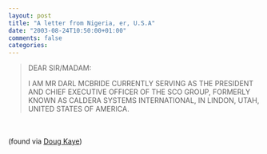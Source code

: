 ```yaml
---
layout: post
title: "A letter from Nigeria, er, U.S.A"
date: "2003-08-24T10:50:00+01:00"
comments: false
categories: 
---
```


<blockquote>DEAR SIR/MADAM:

<p>I AM MR DARL MCBRIDE CURRENTLY SERVING AS THE PRESIDENT AND CHIEF EXECUTIVE OFFICER OF THE SCO GROUP, FORMERLY KNOWN AS CALDERA SYSTEMS INTERNATIONAL, IN LINDON, UTAH, UNITED STATES OF AMERICA.<br />
</p></blockquote><br />
<a href="http://news.netcraft.com/archives/2003/08/23/your_urgent_assistance_required.html" title="Netcraft: YOUR URGENT ASSISTANCE REQUIRED"></a><br />
(found via <a href="http://news.netcraft.com/archives/2003/08/23/your_urgent_assistance_required.html">Doug Kaye</a>)

